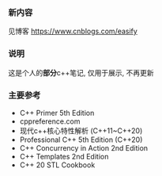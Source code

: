 ### 新内容
见博客 https://www.cnblogs.com/easify

### 说明
这是个人的**部分**c++笔记, 仅用于展示, 不再更新

### 主要参考

- C++ Primer 5th Edition
- cppreference.com
- 现代c++核心特性解析 (C++11~C++20)
- Professional C++ 5th Edition (C++20)
- C++ Concurrency in Action 2nd Edition
- C++ Templates 2nd Edition
- C++ 20 STL Cookbook
